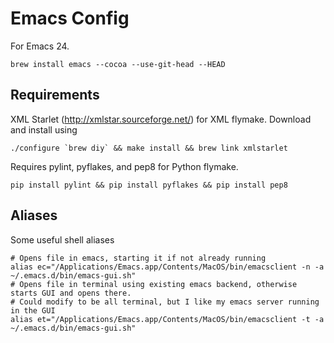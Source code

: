 # Emacs Config

For Emacs 24.

    brew install emacs --cocoa --use-git-head --HEAD

## Requirements

XML Starlet (http://xmlstar.sourceforge.net/) for XML flymake. Download and install using

    ./configure `brew diy` && make install && brew link xmlstarlet

Requires pylint, pyflakes, and pep8 for Python flymake.

    pip install pylint && pip install pyflakes && pip install pep8

## Aliases

Some useful shell aliases

    # Opens file in emacs, starting it if not already running
    alias ec="/Applications/Emacs.app/Contents/MacOS/bin/emacsclient -n -a ~/.emacs.d/bin/emacs-gui.sh"
    # Opens file in terminal using existing emacs backend, otherwise starts GUI and opens there.
    # Could modify to be all terminal, but I like my emacs server running in the GUI
    alias et="/Applications/Emacs.app/Contents/MacOS/bin/emacsclient -t -a ~/.emacs.d/bin/emacs-gui.sh"

